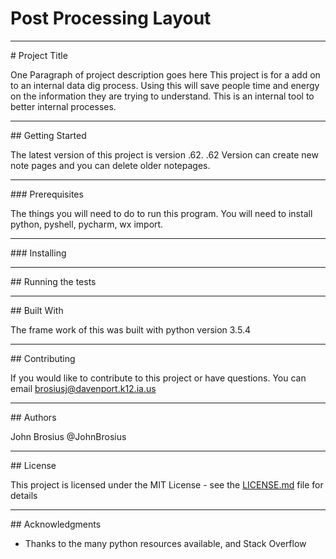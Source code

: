 # Post Processing Layout
<hr>
# Project Title

One Paragraph of project description goes here
This project is for a add on to an internal data dig process. Using this will save people time and energy on the information they are trying to understand. This is an internal tool to better internal processes. 
<hr>
## Getting Started

The latest version of this project is version .62. .62 Version can create new note pages and you can delete older notepages. 
<hr>
### Prerequisites

The things you will need to do to run this program. You will need to install python, pyshell, pycharm, wx import. 

<hr>
### Installing


<hr>
## Running the tests


<hr>
## Built With

The frame work of this was built with python version 3.5.4
<hr>
## Contributing

If you would like to contribute to this project or have questions. You can email brosiusj@davenport.k12.ia.us 

<hr>
## Authors

John Brosius @JohnBrosius

<hr>
## License

This project is licensed under the MIT License - see the [LICENSE.md](LICENSE.md) file for details
<hr>
## Acknowledgments

* Thanks to the many python resources available, and Stack Overflow

